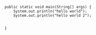 



    public static void main(String[] args) {
        System.out.println("hello world");
        System.out.println("hello world 2");
        
        
    }

